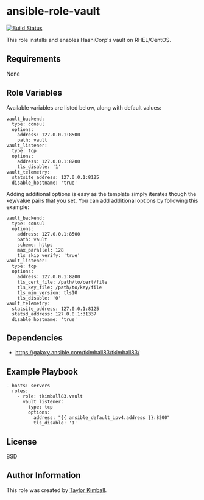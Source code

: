 # ansible-role-vault

[![Build Status](https://travis-ci.org/tkimball83/ansible-role-vault.svg?branch=master)](https://travis-ci.org/tkimball83/ansible-role-vault)

This role installs and enables HashiCorp's vault on RHEL/CentOS.

## Requirements

None

## Role Variables

Available variables are listed below, along with default values:

    vault_backend:
      type: consul
      options:
        address: 127.0.0.1:8500
        path: vault
    vault_listener:
      type: tcp
      options:
        address: 127.0.0.1:8200
        tls_disable: '1'
    vault_telemetry:
      statsite_address: 127.0.0.1:8125
      disable_hostname: 'true'

Adding additional options is easy as the template simply iterates
though the key/value pairs that you set.  You can add additional
options by following this example:

    vault_backend:
      type: consul
      options:
        address: 127.0.0.1:8500
        path: vault
        scheme: https
        max_parallel: 128
        tls_skip_verify: 'true'
    vault_listener:
      type: tcp
      options:
        address: 127.0.0.1:8200
        tls_cert_file: /path/to/cert/file
        tls_key_file: /path/to/key/file
        tls_min_version: tls10 
        tls_disable: '0'
    vault_telemetry:
      statsite_address: 127.0.0.1:8125
      statsd_address: 127.0.0.1:31337
      disable_hostname: 'true'

## Dependencies

 * https://galaxy.ansible.com/tkimball83/tkimball83/

## Example Playbook

    - hosts: servers
      roles:
        - role: tkimball83.vault
          vault_listener:
            type: tcp
            options:
              address: "{{ ansible_default_ipv4.address }}:8200"
              tls_disable: '1'

## License

BSD

## Author Information

This role was created by [Taylor Kimball](http://www.linuxhq.org).
